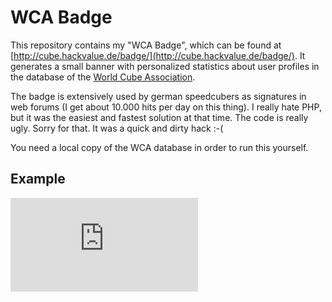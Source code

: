 WCA Badge
=========

This repository contains my "WCA Badge", which can be found at
[http://cube.hackvalue.de/badge/](http://cube.hackvalue.de/badge/).
It generates a small banner with personalized statistics about
user profiles in the database of the
[World Cube Association](http://www.worldcubeassociation.org/).

The badge is extensively used by german speedcubers as signatures
in web forums (I get about 10.000 hits per day on this thing).
I really hate PHP, but it was the easiest and fastest solution
at that time. The code is really ugly. Sorry for that. It was
a quick and dirty hack :-(

You need a local copy of the WCA database in order to run this yourself.

Example
-------

![example](http://cube.hackvalue.de/badge/img.php?id=2007WEIN01&ranking=WR&event_1=333&event_2=444&event_3=333bf "example")
